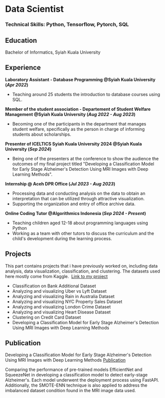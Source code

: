 # Data Scientist 

### Technical Skills: Python, Tensorflow, Pytorch, SQL

## Education
Bachelor of Informatics, Syiah Kuala University

## Experience
**Laboratory Assistant - Database Programming @Syiah Kuala University (_Apr 2022_)**
- Teaching around 25 students the introduction to database courses using SQL.
  
**Member of the student association - Departement of Student Welfare Management @Syiah Kuala University (_Aug 2022 - Aug 2023_)**
- Becoming one of the participants in the department that manages student welfare, specifically as the person in charge of informing students about scholarships.
  
**Presenter of ICELTICS Syiah Kuala University 2024 @Syiah Kuala University (_Sep 2024_)**
- Being one of the presenters at the conference to show the audience the
outcomes of my final project titled "Developing a Classification Model for Early Stage Alzheimer's Detection Using MRI Images with Deep Learning Methods".

**Internship @ Aceh DPR Office (_Jul 2023 - Aug 2023_)**
- Processing data and conducting analysis on the data to obtain an interpretation that can be utilized through attractive visualization.
- Supporting the organization and entry of office archive data.
  
**Online Coding Tutor @Algorithmics Indonesia (_Sep 2024 - Present_)**
- Teaching children aged 12-18 about programming languages using Python
- Working as a team with other tutors to discuss the curriculum and the child's development during the learning process.

## Projects
This part contains projects that i have previously worked on, including data analysis, data visualization, classification, and clustering. The datasets used here mostly come from Kaggle. 
[Link to my project](https://github.com/AinalFM)
- Classification on Bank Additional Dataset
- Analyzing and visualizing Uber vs Lyft Dataset
- Analyzing and visualizing Rain in Australia Dataset
- Analyzing and visualizing NYC Property Sales Dataset
- Analyzing and visualizing London Crime Dataset
- Analyzing and visualizing Heart Disease Dataset
- Clustering on Credit Card Dataset
- Developing a Classification Model for Early Stage Alzheimer's Detection Using MRI Images with Deep Learning Methods

## Publication
Developing a Classification Model for Early Stage Alzheimer's Detection Using MRI Images with Deep Learning Methods
[Publication](https://www.semanticscholar.org/paper/Developing-a-Classification-Model-for-Early-Stage-Malahayati-Misbullah/f8d91bceb3f6ffb15aa682e9818c7f97447092f0)

Comparing the performance of pre-trained models EfficientNet and SqueezeNet in developing a classification model to detect early-stage Alzheimer's. Each model underwent the deployment process using FastAPI. Additionally, the SMOTE-ENN technique is also applied to address the imbalanced dataset condition found in the MRI image data used.




